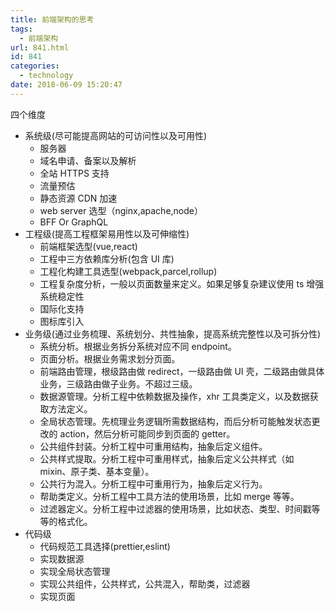 ```yaml
---
title: 前端架构的思考
tags:
  - 前端架构
url: 841.html
id: 841
categories:
  - technology
date: 2018-06-09 15:20:47
---
```


四个维度

- 系统级(尽可能提高网站的可访问性以及可用性)
  - 服务器
  - 域名申请、备案以及解析
  - 全站 HTTPS 支持
  - 流量预估
  - 静态资源 CDN 加速
  - web server 选型（nginx,apache,node）
  - BFF Or GraphQL
- 工程级(提高工程框架易用性以及可伸缩性)
  - 前端框架选型(vue,react)
  - 工程中三方依赖库分析(包含 UI 库)
  - 工程化构建工具选型(webpack,parcel,rollup)
  - 工程复杂度分析，一般以页面数量来定义。如果足够复杂建议使用 ts 增强系统稳定性
  - 国际化支持
  - 图标库引入
- 业务级(通过业务梳理、系统划分、共性抽象，提高系统完整性以及可拆分性)
  - 系统分析。根据业务拆分系统对应不同 endpoint。
  - 页面分析。根据业务需求划分页面。
  - 前端路由管理，根级路由做 redirect，一级路由做 UI 壳，二级路由做具体业务，三级路由做子业务。不超过三级。
  - 数据源管理。分析工程中依赖数据及操作，xhr 工具类定义，以及数据获取方法定义。
  - 全局状态管理。先梳理业务逻辑所需数据结构，而后分析可能触发状态更改的 action，然后分析可能同步到页面的 getter。
  - 公共组件封装。分析工程中可重用结构，抽象后定义组件。
  - 公共样式提取。分析工程中可重用样式，抽象后定义公共样式（如 mixin、原子类、基本变量）。
  - 公共行为混入。分析工程中可重用行为，抽象后定义行为。
  - 帮助类定义。分析工程中工具方法的使用场景，比如 merge 等等。
  - 过滤器定义。分析工程中过滤器的使用场景，比如状态、类型、时间戳等等的格式化。
- 代码级
  - 代码规范工具选择(prettier,eslint)
  - 实现数据源
  - 实现全局状态管理
  - 实现公共组件，公共样式，公共混入，帮助类，过滤器
  - 实现页面
